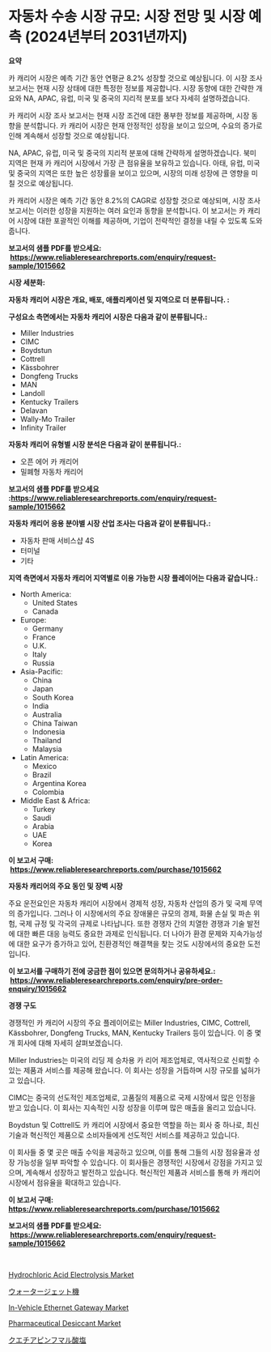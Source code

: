 <p><h1>자동차 수송 시장 규모: 시장 전망 및 시장 예측 (2024년부터 2031년까지)</h1></p><p><strong>요약</strong></p>
<p><p>카 캐리어 시장은 예측 기간 동안 연평균 8.2% 성장할 것으로 예상됩니다. 이 시장 조사 보고서는 현재 시장 상태에 대한 특정한 정보를 제공합니다. 시장 동향에 대한 간략한 개요와 NA, APAC, 유럽, 미국 및 중국의 지리적 분포를 보다 자세히 설명하겠습니다.</p><p>카 캐리어 시장 조사 보고서는 현재 시장 조건에 대한 풍부한 정보를 제공하며, 시장 동향을 분석합니다. 카 캐리어 시장은 현재 안정적인 성장을 보이고 있으며, 수요의 증가로 인해 계속해서 성장할 것으로 예상됩니다.</p><p>NA, APAC, 유럽, 미국 및 중국의 지리적 분포에 대해 간략하게 설명하겠습니다. 북미 지역은 현재 카 캐리어 시장에서 가장 큰 점유율을 보유하고 있습니다. 아태, 유럽, 미국 및 중국의 지역은 또한 높은 성장률을 보이고 있으며, 시장의 미래 성장에 큰 영향을 미칠 것으로 예상됩니다.</p><p>카 캐리어 시장은 예측 기간 동안 8.2%의 CAGR로 성장할 것으로 예상되며, 시장 조사 보고서는 이러한 성장을 지원하는 여러 요인과 동향을 분석합니다. 이 보고서는 카 캐리어 시장에 대한 포괄적인 이해를 제공하며, 기업이 전략적인 결정을 내릴 수 있도록 도와줍니다.</p></p>
<p><strong>보고서의 샘플 PDF를 받으세요: &nbsp;<a href="https://www.reliableresearchreports.com/enquiry/request-sample/1015662">https://www.reliableresearchreports.com/enquiry/request-sample/1015662</a></strong></p>
<p><strong>시장 세분화:</strong></p>
<p><strong> 자동차 캐리어 시장은 개요, 배포, 애플리케이션 및 지역으로 더 분류됩니다. :</strong></p>
<p><strong>구성요소 측면에서는 자동차 캐리어 시장은 다음과 같이 분류됩니다.:</strong></p>
<p><ul><li>Miller Industries</li><li>CIMC</li><li>Boydstun</li><li>Cottrell</li><li>Kässbohrer</li><li>Dongfeng Trucks</li><li>MAN</li><li>Landoll</li><li>Kentucky Trailers</li><li>Delavan</li><li>Wally-Mo Trailer</li><li>Infinity Trailer</li></ul></p>
<p><strong> 자동차 캐리어 유형별 시장 분석은 다음과 같이 분류됩니다.:</strong></p>
<p><ul><li>오픈 에어 카 캐리어</li><li>밀폐형 자동차 캐리어</li></ul></p>
<p><strong>보고서의 샘플 PDF를 받으세요 :<a href="https://www.reliableresearchreports.com/enquiry/request-sample/1015662">https://www.reliableresearchreports.com/enquiry/request-sample/1015662</a></strong></p>
<p><strong> 자동차 캐리어 응용 분야별 시장 산업 조사는 다음과 같이 분류됩니다.:</strong></p>
<p><ul><li>자동차 판매 서비스샵 4S</li><li>터미널</li><li>기타</li></ul></p>
<p><strong>지역 측면에서 자동차 캐리어 지역별로 이용 가능한 시장 플레이어는 다음과 같습니다.:</strong></p>
<p><ul>
    <li>
        North America:
        <ul>
            <li>United States</li>
            <li>Canada</li>
        </ul>
    </li>
    <li>
        Europe:
        <ul>
            <li>Germany</li>
            <li>France</li>
            <li>U.K.</li>
            <li>Italy</li>
            <li>Russia</li>
        </ul>
    </li>
    <li>
        Asia-Pacific:
        <ul>
            <li>China</li>
            <li>Japan</li>
            <li>South Korea</li>
            <li>India</li>
            <li>Australia</li>
            <li>China Taiwan</li>
            <li>Indonesia</li>
            <li>Thailand</li>
            <li>Malaysia</li>
        </ul>
    </li>
    <li>
        Latin America:
        <ul>
            <li>Mexico</li>
            <li>Brazil</li>
            <li>Argentina Korea</li>
            <li>Colombia</li>
        </ul>
    </li>
    <li>
        Middle East & Africa:
        <ul>
            <li>Turkey</li>
            <li>Saudi</li>
            <li>Arabia</li>
            <li>UAE</li>
            <li>Korea</li>
        </ul>
    </li>
    </ul></p>
<p><strong>이 보고서 구매: &nbsp;<a href="https://www.reliableresearchreports.com/purchase/1015662">https://www.reliableresearchreports.com/purchase/1015662</a></strong></p>
<p><strong>자동차 캐리어의 주요 동인 및 장벽 시장</strong></p>
<p><p>주요 운전요인은 자동차 캐리어 시장에서 경제적 성장, 자동차 산업의 증가 및 국제 무역의 증가입니다. 그러나 이 시장에서의 주요 장애물은 규모의 경제, 화물 손실 및 파손 위험, 국제 규정 및 각국의 규제로 나타납니다. 또한 경쟁자 간의 치열한 경쟁과 기술 발전에 대한 빠른 대응 능력도 중요한 과제로 인식됩니다. 더 나아가 환경 문제와 지속가능성에 대한 요구가 증가하고 있어, 친환경적인 해결책을 찾는 것도 시장에서의 중요한 도전입니다.</p></p>
<p><strong>이 보고서를 구매하기 전에 궁금한 점이 있으면 문의하거나 공유하세요.: &nbsp;<a href="https://www.reliableresearchreports.com/enquiry/pre-order-enquiry/1015662">https://www.reliableresearchreports.com/enquiry/pre-order-enquiry/1015662</a></strong></p>
<p><strong>경쟁 구도</strong></p>
<p><p>경쟁적인 카 캐리어 시장의 주요 플레이어로는 Miller Industries, CIMC, Cottrell, Kässbohrer, Dongfeng Trucks, MAN, Kentucky Trailers 등이 있습니다. 이 중 몇 개 회사에 대해 자세히 살펴보겠습니다.</p><p>Miller Industries는 미국의 리딩 제 승차용 카 리어 제조업체로, 역사적으로 신뢰할 수 있는 제품과 서비스를 제공해 왔습니다. 이 회사는 성장을 거듭하며 시장 규모를 넓혀가고 있습니다.</p><p>CIMC는 중국의 선도적인 제조업체로, 고품질의 제품으로 국제 시장에서 많은 인정을 받고 있습니다. 이 회사는 지속적인 시장 성장을 이루며 많은 매출을 올리고 있습니다.</p><p>Boydstun 및 Cottrell도 카 캐리어 시장에서 중요한 역할을 하는 회사 중 하나로, 최신 기술과 혁신적인 제품으로 소비자들에게 선도적인 서비스를 제공하고 있습니다.</p><p>이 회사들 중 몇 곳은 매출 수익을 제공하고 있으며, 이를 통해 그들의 시장 점유율과 성장 가능성을 일부 파악할 수 있습니다. 이 회사들은 경쟁적인 시장에서 강점을 가지고 있으며, 계속해서 성장하고 발전하고 있습니다. 혁신적인 제품과 서비스를 통해 카 캐리어 시장에서 점유율을 확대하고 있습니다.</p></p>
<p><strong>이 보고서 구매: &nbsp; <a href="https://www.reliableresearchreports.com/purchase/1015662">https://www.reliableresearchreports.com/purchase/1015662</a></strong></p>
<p><strong>보고서의 샘플 PDF를 받으세요: &nbsp;<a href="https://www.reliableresearchreports.com/enquiry/request-sample/1015662">https://www.reliableresearchreports.com/enquiry/request-sample/1015662</a></strong><strong></strong></p>
<p>&nbsp;</p>
<p><p><a href="https://github.com/joannagoyvaerts/Market-Research-Report-List-1/blob/main/hydrochloric-acid-electrolysis-market.md">Hydrochloric Acid Electrolysis Market</a></p><p><a href="https://github.com/lrlmopnhwd79300/Market-Research-Report-List-1/blob/main/9858324190210.md">ウォータージェット機</a></p><p><a href="https://issuu.com/reportprime-2/docs/in-vehicle-ethernet-gateway-market-size-2030.pptx">In-Vehicle Ethernet Gateway Market</a></p><p><a href="https://github.com/lubmix/Market-Research-Report-List-1/blob/main/pharmaceutical-desiccant-market.md">Pharmaceutical Desiccant Market</a></p><p><a href="https://github.com/wkuactfdzwizk06/Market-Research-Report-List-1/blob/main/5564844190211.md">クエチアピンフマル酸塩</a></p></p>